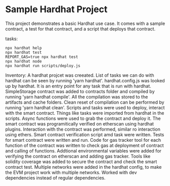 # Sample Hardhat Project

This project demonstrates a basic Hardhat use case. It comes with a sample contract, a test for that contract, and a script that deploys that contract.

tasks:

```shell
npx hardhat help
npx hardhat test
REPORT_GAS=true npx hardhat test
npx hardhat node
npx hardhat run scripts/deploy.js
```

Inventory:
A hardhat projcet was creeated.
List of tasks we can do with hardhat can be seen by running 'yarn hardhat'.
hardhat.config.js was looked up by hardhat. It is an entry point for any task that is run with hardhat.
SimpleStorage contract was added to contracts folder and compiled by running 'yarn hardhat compile'.
All the compilation was stored to the artifacts and cache folders\.
Clean reset of compilation can be performed by running 'yarn hardhat clean'.
Scripts and tasks were used to deploy, interact with the smart contract.
Things like tasks were imported from hardhat in the scripts.
Async functions were used to grab the contract and deploy it.
The smart contract was programitically verified on etherscan using hardhat plugins.
Interaction with the contract was performed, similar ro interaction using ethers.
Smart contract verification script amd task were written.
Tests for smart contract were written and run.
Code for gas tracker tool for each function of the contract was written to check gas at deployment of contract and calling of functions.
Addtional environmental variables were added for verifying the contract on etherscan and adding gas tracker.
Tools like solidity coverage was added to secure the contract and check the smart contract test.
Multiple networks were added in the hardhat config, to make the EVM project work with multiple networks.
Worked with dev dependencies instead of regular dependencies.
